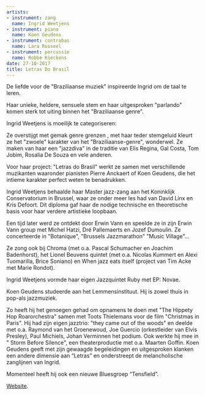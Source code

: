 ```yaml
---
artists:
- instrument: zang
  name: Ingrid Weetjens
- instrument: piano
  name: Koen Geudens
- instrument: contrabas
  name: Lara Rosseel
- instrument: percussie
  name: Robbe Kieckens
date: 27-10-2017
title: Letras Do Brasil
---
```

De liefde voor de "Braziliaanse muziek" inspireerde Ingrid om de taal te leren. 

Haar unieke, heldere, sensuele stem en haar uitgesproken "parlando" komen sterk tot uiting binnen het "Braziliaanse genre". 

Ingrid Weetjens is moeilijk te categoriseren: 

Ze overstijgt met gemak genre grenzen , met haar teder stemgeluid kleurt ze het "zwoele" karakter van het "Braziliaanse-genre", 
wonderwel. Ze maken van haar een "jazzdiva" in de traditie van Elis Regina, Gal Costa, Tom Jobim, Rosalia De Souza en vele anderen. 

Voor haar project: "Letras do Brasil" werkt ze samen met verschillende muzikanten waaronder pianisten Pierre Anckaert of Koen 
Geudens, die het intieme karakter perfect weten te benadrukken. 

Ingrid Weetjens behaalde haar Master jazz-zang aan het Koninklijk Conservatorium in Brussel, waar ze onder meer les had van 
David Linx en Kris Defoort. Dit diploma gaf haar de nodige technische en theoretische basis voor haar verdere artistieke loopbaan. 

Een tijd later werd ze ontdekt door Erwin Vann en speelde ze in zijn Erwin Vann group met Michel Hatzi, Dré Pallemaerts en Jozef Dumoulin.
Ze concerteerde in "Botanique", "Brussels Jazzmarathon" "Music Village"... 

Ze zong ook bij Chroma (met o.a. Pascal Schumacher en Joachim Badenhorst), het Lionel Beuvens quintet (met o.a. Nicolas Kummert 
en Alexi Tuomarilla, Brice Soniano) en When jazz eats itself (project van Tim Acke met Marie Rondot). 

Ingrid Weetjens vormde haar eigen Jazzquintet Ruby met EP: Novae. 

Koen Geudens studeerde aan het Lemmensinstituut. Hij is zowel thuis in pop-als jazzmuziek. 

Zo heeft hij het genoegen gehad om opnamens te doen met "The Hippety Hop Roarorchestra" samen met Toots Thielemans voor de film 
"Christmas in Paris". Hij had zijn eigen jazztrio: "they came out of the woods" en deelde met o.a. Raymond van het Groenewoud, Joe 
Guercio (orkestleider van Elvis Presley), Paul Michiels, Johan Verminnen het podium. Ook werkte hij mee in " Storm Before Silence", 
een theaterproductie met o.a. Maarten Goffin. Koen Geudens geeft met zijn gewaagde begeleidingen en uitgesproken klanken een andere 
dimensie aan “Letras” en onderstreept de melancholische zanglijnen van Ingrid. 

Momenteel heeft hij ook een nieuwe Bluesgroep “Tensfield”.

[Website](http://www.ingridweetjens.com/).
